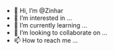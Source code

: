 - 👋 Hi, I’m @Zinhar
- 👀 I’m interested in ...
- 🌱 I’m currently learning ...
- 💞️ I’m looking to collaborate on ...
- 📫 How to reach me ...

<!---
Zinhar/Zinhar is a ✨ special ✨ repository because its `README.md` (this file) appears on your GitHub profile.
You can click the Preview link to take a look at your changes.
--->
